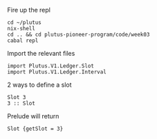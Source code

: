 Fire up the repl
```
cd ~/plutus
nix-shell
cd .. && cd plutus-pioneer-program/code/week03
cabal repl
```

Import the relevant files

```
import Plutus.V1.Ledger.Slot
import Plutus.V1.Ledger.Interval
```
2 ways to define a slot
```
Slot 3
3 :: Slot
```
Prelude will return
```
Slot {getSlot = 3}
```
